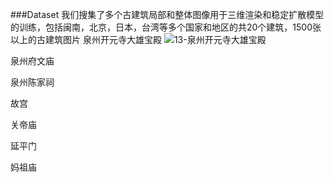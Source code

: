 ###Dataset
我们搜集了多个古建筑局部和整体图像用于三维渲染和稳定扩散模型的训练，包括闽南，北京，日本，台湾等多个国家和地区的共20个建筑，1500张以上的古建筑图片
泉州开元寺大雄宝殿
![13-泉州开元寺大雄宝殿](https://github.com/user-attachments/assets/1521d962-5e1c-4d8f-b0e3-8ae947d70039)

泉州府文庙

泉州陈家祠

故宫

关帝庙

延平门

妈祖庙

